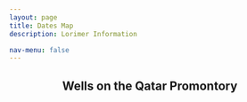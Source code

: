 ```yaml
---
layout: page
title: Dates Map 
description: Lorimer Information  

nav-menu: false
---
```


<section id="one">
  <div class="inner">
    <header class="major">
      <h1>Wells on the Qatar Promontory</h1>
    </header> 
<!-- <iframe src="https://liyanibrahim.github.io/map3/webapp/#13/24.2382/55.7665" width="70%" height="400"></iframe>

<p>
	This map shows some of the Baraimi locations and their corresponding attributes. This data comes from the Lorimer gazetteer, Lorimer Geographical. We extracted the LAT/LNG values for the places mentioned and produced a dataset which contains the LAT/LNG values along with the quantities of the relevant attributes. The attributes were chosen by the team on the basis of using Lorimer's entries to produce meaningful, visually appealing and contextual maps.
</p>
 -->
